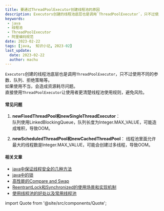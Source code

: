 ```yaml
---
title: 要通过ThreadPoolExecutor创建线程池的原因
description: Executors创建的线程池底层也是调用`ThreadPoolExecutor`，只不过使用不同的参数、队列、拒绝策略等。如果使用不当，会造成资源耗尽问题。
keywords:
 - java
 - 线程池
 - ThreadPoolExecutor
 - 阿里编码规范
date: 2023-02-22
tags: [java,  知识小记, 2023-02]
last_update:
  date: 2023-02-22
  author: machu
---
```


`Executors`创建的线程池底层也是调用`ThreadPoolExecutor`，只不过使用不同的参数、队列、拒绝策略等。  
如果使用不当，会造成资源耗尽问题。  
直接使用`ThreadPoolExecutor`让使用者更清楚线程池使用规则，避免风险。  

#### 常见问题
1. **newFixedThreadPool和newSingleThreadExecutor**：  
    队列使用LinkedBlockingQueue，队列长度为Integer.MAX_VALUE，可能造成堆积，导致OOM。

2. **newScheduledThreadPool和newCachedThreadPool**：
    线程池里面允许最大的线程数是Integer.MAX_VALUE，可能会创建过多线程，导致OOM。
    

#### 相关文章
- [java中保证线程安全的几种方法](https://machu.top/docs/小记/2023-02/17java中保证线程安全的几种方法)
- [java中的锁](https://machu.top/docs/小记/2023-02/18java中的锁)
- [高性能的Compare and Swap](https://machu.top/docs/小记/2023-02/19高性能的Compare%20and%20Swap)
- [ReentrantLock和Synchronized的使用场景和实现机制](https://machu.top/docs/小记/2023-02/20ReentrantLock和Synchronized的使用场景和实现机制)
- [使用线程池的好处以及常用线程池](https://machu.top/docs/小记/2023-02/21使用线程池的好处)


import Quote from '@site/src/components/Quote';

> <Quote></Quote>
